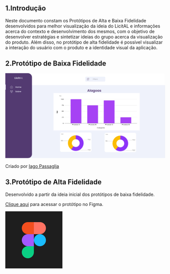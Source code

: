 
## 1.Introdução

Neste documento constam os Protótipos de Alta e Baixa Fidelidade desenvolvidos para melhor visualização da ideia do LicitAL e informações acerca do contexto e desenvolvimento dos mesmos, com o objetivo de desenvolver estratégias e sintetizar ideias do grupo acerca da visualização do produto. Além disso, no protótipo de alta fidelidade é possível visualizar a interação do usuário com o produto e a identidade visual da aplicação.


## 2.Protótipo de Baixa Fidelidade

![](./assets/prototipoBaixaFidelidade.png)

Criado por [Iago Passaglia](https://github.com/Paxxaglia)

## 3.Protótipo de Alta Fidelidade

Desenvolvido a partir da ideia inicial dos protótipos de baixa fidelidade.

[Clique aqui](https://www.figma.com/prot/4NufbdvSRVBk144XWrsgFA/GuiaUnB?type=design&node-id=8-18934&scaling=scale-down&page-id=1%3A43095&starting-point-node-id=8%3A18934&show-proto-sidebar=1) para acessar o protótipo no Figma.

[![Logo](assets/FigmaLogo.svg)](https://www.figma.com/prto/4NufbdvSRVBk144XWrsgFA/GuiaUnB?type=design&node-id=8-18934&scaling=scale-down&page-id=1%3A43095&starting-point-node-id=8%3A18934&show-proto-sidebar=1)
